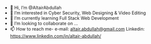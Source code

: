 - 👋 Hi, I’m @AltairAbdullah
- 👀 I’m interested in Cyber Security, Web Designing & Video Editing 
- 🌱 I’m currently learning Full Stack Web Development
- 💞️ I’m looking to collaborate on ...
- 📫 How to reach me- e-mail: altair.abdullah@gmail.com
                       Linkedin: https://www.linkedin.com/in/altair-abdullah/

<!---
AltairAbdullah/AltairAbdullah is a ✨ special ✨ repository because its `README.md` (this file) appears on your GitHub profile.
You can click the Preview link to take a look at your changes.
--->
